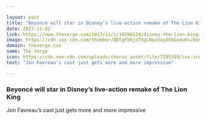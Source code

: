 ```yaml
---

layout: post
title: "Beyoncé will star in Disney’s live-action remake of The Lion King"
date: 2017-11-02
link: https://www.theverge.com/2017/11/1/16596124/disney-the-lion-king-beyonce-cast-announcement
image: https://cdn.vox-cdn.com/thumbor/QDTgFbEjoT8yLNpaVayO5bGoVwU=/0x0:3000x1571/fit-in/1200x630/cdn.vox-cdn.com/uploads/chorus_asset/file/9589069/621183062.jpg
domain: theverge.com
name: The Verge
icon: https://cdn.vox-cdn.com/uploads/chorus_asset/file/7395359/ios-icon.0.png
text: "Jon Favreau’s cast just gets more and more impressive"

---
```


### Beyoncé will star in Disney’s live-action remake of The Lion King

Jon Favreau’s cast just gets more and more impressive